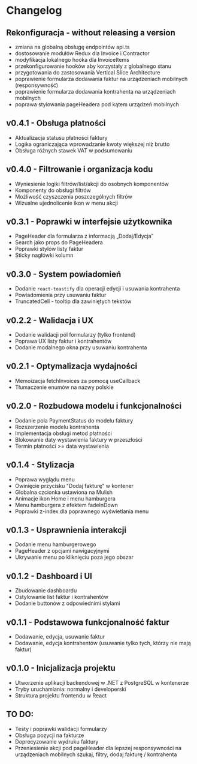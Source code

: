 # Changelog

## Rekonfiguracja - without releasing a version
- zmiana na globalną obsługę endpointów api.ts 
- dostosowanie modułów Redux dla Invoice i Contractor
- modyfikacja lokalnego hooka dla InvoiceItems
- przekonfigurowanie hooków aby korzystały z globalnego stanu
- przygotowania do zastosowania Vertical Slice Architecture
- poprawienie formularza dodawania faktur na urządzeniach mobilnych (responsywność)
- poprawienie formularza dodawania kontrahenta na urządzeniach mobilnych 
- poprawa stylowania pageHeadera pod kątem urządzeń mobilnych


## v0.4.1 - Obsługa płatności
- Aktualizacja statusu płatności faktury
- Logika ograniczająca wprowadzanie kwoty większej niż brutto
- Obsługa różnych stawek VAT w podsumowaniu

## v0.4.0 - Filtrowanie i organizacja kodu
- Wyniesienie logiki filtrów/list/akcji do osobnych komponentów
- Komponenty do obsługi filtrów
- Możliwość czyszczenia poszczególnych filtrów
- Wizualne ujednolicenie ikon w menu akcji

## v0.3.1 - Poprawki w interfejsie użytkownika
- PageHeader dla formularza z informacją „Dodaj/Edycja”
- Search jako props do PageHeadera
- Poprawki stylów listy faktur
- Sticky nagłówki kolumn

## v0.3.0 - System powiadomień
- Dodanie `react-toastify` dla operacji edycji i usuwania kontrahenta
- Powiadomienia przy usuwaniu faktur
- TruncatedCell - tooltip dla zawiniętych tekstów

## v0.2.2 - Walidacja i UX
- Dodanie walidacji pól formularzy (tylko frontend)
- Poprawa UX listy faktur i kontrahentów
- Dodanie modalnego okna przy usuwaniu kontrahenta

## v0.2.1 - Optymalizacja wydajności
- Memoizacja fetchInvoices za pomocą useCallback
- Tłumaczenie enumów na nazwy polskie

## v0.2.0 - Rozbudowa modelu i funkcjonalności
- Dodanie pola PaymentStatus do modelu faktury
- Rozszerzenie modelu kontrahenta
- Implementacja obsługi metod płatności
- Blokowanie daty wystawienia faktury w przeszłości
- Termin płatności >= data wystawienia

## v0.1.4 - Stylizacja
- Poprawa wyglądu menu
- Owinięcie przycisku "Dodaj fakturę" w kontener
- Globalna czcionka ustawiona na Mulish
- Animacje ikon Home i menu hamburgera
- Menu hamburgera z efektem fadeInDown
- Poprawki z-index dla poprawnego wyświetlania menu

## v0.1.3 - Usprawnienia interakcji
- Dodanie menu hamburgerowego
- PageHeader z opcjami nawigacyjnymi
- Ukrywanie menu po kliknięciu poza jego obszar

## v0.1.2 - Dashboard i UI
- Zbudowanie dashboardu
- Ostylowanie list faktur i kontrahentów
- Dodanie buttonów z odpowiednimi stylami

## v0.1.1 - Podstawowa funkcjonalność faktur
- Dodawanie, edycja, usuwanie faktur
- Dodawanie, edycja kontrahentów (usuwanie tylko tych, którzy nie mają faktur)

## v0.1.0 - Inicjalizacja projektu
- Utworzenie aplikacji backendowej w .NET z PostgreSQL w kontenerze
- Tryby uruchamiania: normalny i developerski
- Struktura projektu frontendu w React

## TO DO:
- Testy i poprawki walidacji formularzy
- Obsługa pozycji na fakturze
- Doprecyzowanie wydruku faktury
- Przeniesienie akcji pod pageHeader dla lepszej responsywności na urządzeniach mobilnych
szukaj, filtry, dodaj fakturę / kontrahenta
